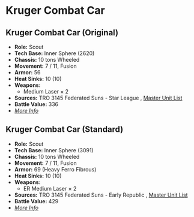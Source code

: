 # Kruger Combat Car 

## Kruger Combat Car (Original) 

- **Role:** Scout 
- **Tech Base:** Inner Sphere (2620) 
- **Chassis:** 10 tons Wheeled 
- **Movement:** 7 / 11, Fusion 
- **Armor:** 56 
- **Heat Sinks:** 10 (10) 
- **Weapons:** 
  - Medium Laser × 2 
- **Sources:** TRO 3145 Federated Suns - Star League , [Master Unit List](http://masterunitlist.info/Unit/Details/6312) 
- **Battle Value:** 336 
- [*More Info*](kruger_combat_car/kruger_combat_car_original.md) 

## Kruger Combat Car (Standard) 

- **Role:** Scout 
- **Tech Base:** Inner Sphere (3091) 
- **Chassis:** 10 tons Wheeled 
- **Movement:** 7 / 11, Fusion 
- **Armor:** 69 (Heavy Ferro Fibrous) 
- **Heat Sinks:** 10 (10) 
- **Weapons:** 
  - ER Medium Laser × 2 
- **Sources:** TRO 3145 Federated Suns - Early Republic , [Master Unit List](http://masterunitlist.info/Unit/Details/6311) 
- **Battle Value:** 429 
- [*More Info*](kruger_combat_car/kruger_combat_car_standard.md) 

